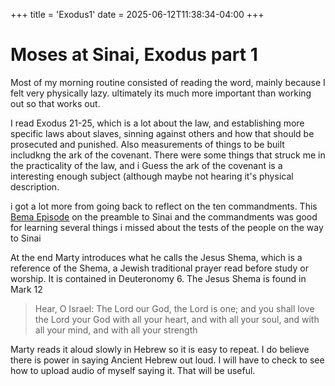 +++
title = 'Exodus1'
date = 2025-06-12T11:38:34-04:00
+++
# Moses at Sinai, Exodus part 1

Most of my morning routine consisted of reading the word, mainly because I felt very physically lazy. ultimately its much more important than working out so that works out.

I read Exodus 21-25, which is a lot about the law, and establishing more specific laws about slaves, sinning against others and how that should be prosecuted and punished. Also measurements of things to be built includkng the ark of the covenant. There were some things that struck me in the practicality of the law, and i Guess the ark of the covenant is a interesting enough subject (although maybe not hearing it's physical description.

i got a lot more from going back to reflect on the ten commandments. This [Bema Episode](https://open.spotify.com/episode/68i4POQzjbnZRINStnH947?si=01CecTVFTAqWhLZRMBK9Zw) on the preamble to Sinai and the commandments was good for learning several things i missed about the tests of the people on the way to Sinai


At the end Marty introduces what he calls the Jesus Shema, which is a reference of the Shema, a Jewish traditional prayer read before study or worship. It is contained in Deuteronomy 6. The Jesus Shema is found in Mark 12

> Hear, O Israel: The Lord our God, the Lord is one; and you shall love the Lord your God with all your heart, and with all your soul, and with all your mind, and with all your strength

Marty reads it aloud slowly in Hebrew so it is easy to repeat. I do believe there is power in saying Ancient Hebrew out loud. I will have to check to see how to upload audio of myself saying it. That will be useful. 
